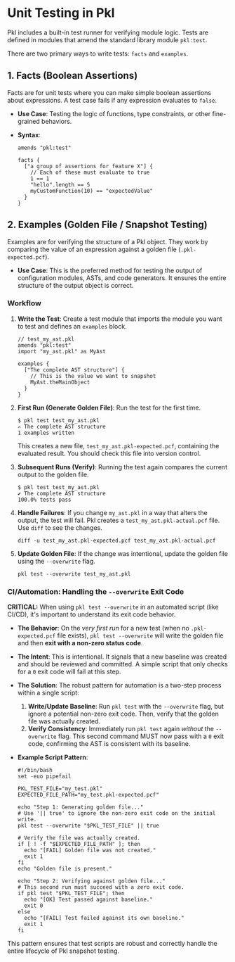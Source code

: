 # Unit Testing in Pkl

Pkl includes a built-in test runner for verifying module logic. Tests are defined in modules that amend the standard library module `pkl:test`.

There are two primary ways to write tests: `facts` and `examples`.

## 1. Facts (Boolean Assertions)

Facts are for unit tests where you can make simple boolean assertions about expressions. A test case fails if any expression evaluates to `false`.

- **Use Case**: Testing the logic of functions, type constraints, or other fine-grained behaviors.

- **Syntax**:

  ```pkl
  amends "pkl:test"

  facts {
    ["a group of assertions for feature X"] {
      // Each of these must evaluate to true
      1 == 1
      "hello".length == 5
      myCustomFunction(10) == "expectedValue"
    }
  }
  ```

## 2. Examples (Golden File / Snapshot Testing)

Examples are for verifying the structure of a Pkl object. They work by comparing the value of an expression against a golden file (`.pkl-expected.pcf`).

- **Use Case**: This is the preferred method for testing the output of configuration modules, ASTs, and code generators. It ensures the entire structure of the output object is correct.

### Workflow

1. **Write the Test**: Create a test module that imports the module you want to test and defines an `examples` block.

   ```pkl
   // test_my_ast.pkl
   amends "pkl:test"
   import "my_ast.pkl" as MyAst

   examples {
     ["The complete AST structure"] {
       // This is the value we want to snapshot
       MyAst.theMainObject
     }
   }
   ```

2. **First Run (Generate Golden File)**: Run the test for the first time.

   ```shell
   $ pkl test test_my_ast.pkl
   ✍️ The complete AST structure
   1 examples written
   ```

   This creates a new file, `test_my_ast.pkl-expected.pcf`, containing the evaluated result. You should check this file into version control.

3. **Subsequent Runs (Verify)**: Running the test again compares the current output to the golden file.

   ```shell
   $ pkl test test_my_ast.pkl
   ✔ The complete AST structure
   100.0% tests pass
   ```

4. **Handle Failures**: If you change `my_ast.pkl` in a way that alters the output, the test will fail. Pkl creates a `test_my_ast.pkl-actual.pcf` file. Use `diff` to see the changes.

   ```shell
   diff -u test_my_ast.pkl-expected.pcf test_my_ast.pkl-actual.pcf
   ```

5. **Update Golden File**: If the change was intentional, update the golden file using the `--overwrite` flag.

   ```shell
   pkl test --overwrite test_my_ast.pkl
   ```

### CI/Automation: Handling the `--overwrite` Exit Code

**CRITICAL:** When using `pkl test --overwrite` in an automated script (like CI/CD), it's important to understand its exit code behavior.

- **The Behavior**: On the _very first run_ for a new test (when no `.pkl-expected.pcf` file exists), `pkl test --overwrite` will write the golden file and then **exit with a non-zero status code**.

- **The Intent**: This is intentional. It signals that a new baseline was created and should be reviewed and committed. A simple script that only checks for a `0` exit code will fail at this step.

- **The Solution**: The robust pattern for automation is a two-step process within a single script:
  1. **Write/Update Baseline**: Run `pkl test` with the `--overwrite` flag, but ignore a potential non-zero exit code. Then, verify that the golden file was actually created.
  2. **Verify Consistency**: Immediately run `pkl test` again _without_ the `--overwrite` flag. This second command MUST now pass with a `0` exit code, confirming the AST is consistent with its baseline.

- **Example Script Pattern**:

  ```shell
  #!/bin/bash
  set -euo pipefail

  PKL_TEST_FILE="my_test.pkl"
  EXPECTED_FILE_PATH="my_test.pkl-expected.pcf"

  echo "Step 1: Generating golden file..."
  # Use '|| true' to ignore the non-zero exit code on the initial write.
  pkl test --overwrite "$PKL_TEST_FILE" || true

  # Verify the file was actually created.
  if [ ! -f "$EXPECTED_FILE_PATH" ]; then
    echo "[FAIL] Golden file was not created."
    exit 1
  fi
  echo "Golden file is present."

  echo "Step 2: Verifying against golden file..."
  # This second run must succeed with a zero exit code.
  if pkl test "$PKL_TEST_FILE"; then
    echo "[OK] Test passed against baseline."
    exit 0
  else
    echo "[FAIL] Test failed against its own baseline."
    exit 1
  fi
  ```

This pattern ensures that test scripts are robust and correctly handle the entire lifecycle of Pkl snapshot testing.
